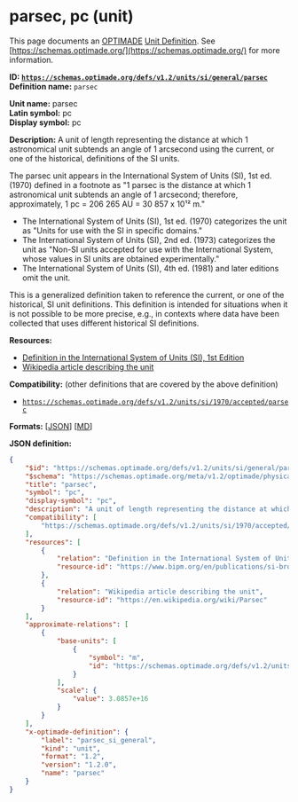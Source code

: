 # parsec, pc (unit)

This page documents an [OPTIMADE](https://www.optimade.org/) [Unit Definition](https://schemas.optimade.org/#definitions). See [https://schemas.optimade.org/](https://schemas.optimade.org/) for more information.

**ID: [`https://schemas.optimade.org/defs/v1.2/units/si/general/parsec`](https://schemas.optimade.org/defs/v1.2/units/si/general/parsec.md)**  
**Definition name:** `parsec`

**Unit name:** parsec  
**Latin symbol:** pc  
**Display symbol:** pc  
  
**Description:** A unit of length representing the distance at which 1 astronomical unit subtends an angle of 1 arcsecond using the current, or one of the historical, definitions of the SI units.

The parsec unit appears in the International System of Units (SI), 1st ed. (1970) defined in a footnote as "1 parsec is the distance at which 1 astronomical unit subtends an angle of 1 arcsecond; therefore, approximately, 1 pc = 206 265 AU = 30 857 x 10¹² m."

- The International System of Units (SI), 1st ed. (1970) categorizes the unit as "Units for use with the SI in specific domains."
- The International System of Units (SI), 2nd ed. (1973) categorizes the unit as "Non-SI units accepted for use with the International System, whose values in SI units are obtained experimentally."
- The International System of Units (SI), 4th ed. (1981) and later editions omit the unit.

This is a generalized definition taken to reference the current, or one of the historical, SI unit definitions.
This definition is intended for situations when it is not possible to be more precise, e.g., in contexts where data have been collected that uses different historical SI definitions.

**Resources:**

- [Definition in the International System of Units (SI), 1st Edition](https://www.bipm.org/en/publications/si-brochure)
- [Wikipedia article describing the unit](https://en.wikipedia.org/wiki/Parsec)


**Compatibility:** (other definitions that are covered by the above definition)

- [`https://schemas.optimade.org/defs/v1.2/units/si/1970/accepted/parsec`](https://schemas.optimade.org/defs/v1.2/units/si/1970/accepted/parsec.md)


**Formats:** [[JSON](parsec.json)] [[MD](parsec.md)]

**JSON definition:**

``` json
{
    "$id": "https://schemas.optimade.org/defs/v1.2/units/si/general/parsec",
    "$schema": "https://schemas.optimade.org/meta/v1.2/optimade/physical_unit_definition.json",
    "title": "parsec",
    "symbol": "pc",
    "display-symbol": "pc",
    "description": "A unit of length representing the distance at which 1 astronomical unit subtends an angle of 1 arcsecond using the current, or one of the historical, definitions of the SI units.\n\nThe parsec unit appears in the International System of Units (SI), 1st ed. (1970) defined in a footnote as \"1 parsec is the distance at which 1 astronomical unit subtends an angle of 1 arcsecond; therefore, approximately, 1 pc = 206 265 AU = 30 857 x 10\u00b9\u00b2 m.\"\n\n- The International System of Units (SI), 1st ed. (1970) categorizes the unit as \"Units for use with the SI in specific domains.\"\n- The International System of Units (SI), 2nd ed. (1973) categorizes the unit as \"Non-SI units accepted for use with the International System, whose values in SI units are obtained experimentally.\"\n- The International System of Units (SI), 4th ed. (1981) and later editions omit the unit.\n\nThis is a generalized definition taken to reference the current, or one of the historical, SI unit definitions.\nThis definition is intended for situations when it is not possible to be more precise, e.g., in contexts where data have been collected that uses different historical SI definitions.",
    "compatibility": [
        "https://schemas.optimade.org/defs/v1.2/units/si/1970/accepted/parsec"
    ],
    "resources": [
        {
            "relation": "Definition in the International System of Units (SI), 1st Edition",
            "resource-id": "https://www.bipm.org/en/publications/si-brochure"
        },
        {
            "relation": "Wikipedia article describing the unit",
            "resource-id": "https://en.wikipedia.org/wiki/Parsec"
        }
    ],
    "approximate-relations": [
        {
            "base-units": [
                {
                    "symbol": "m",
                    "id": "https://schemas.optimade.org/defs/v1.2/units/si/general/metre"
                }
            ],
            "scale": {
                "value": 3.0857e+16
            }
        }
    ],
    "x-optimade-definition": {
        "label": "parsec_si_general",
        "kind": "unit",
        "format": "1.2",
        "version": "1.2.0",
        "name": "parsec"
    }
}
```